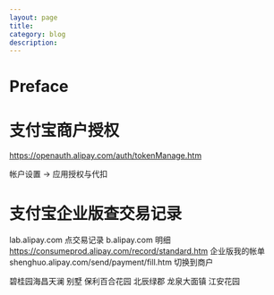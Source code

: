 ```yaml
---
layout: page
title:
category: blog
description:
---
```

# Preface

# 支付宝商户授权
https://openauth.alipay.com/auth/tokenManage.htm

帐户设置 -> 应用授权与代扣

# 支付宝企业版查交易记录
lab.alipay.com 点交易记录
b.alipay.com 明细
https://consumeprod.alipay.com/record/standard.htm 企业版我的帐单
shenghuo.alipay.com/send/payment/fill.htm 切换到商户


碧桂园海昌天澜 别墅
保利百合花园 北辰绿郡
龙泉大面镇
江安花园
